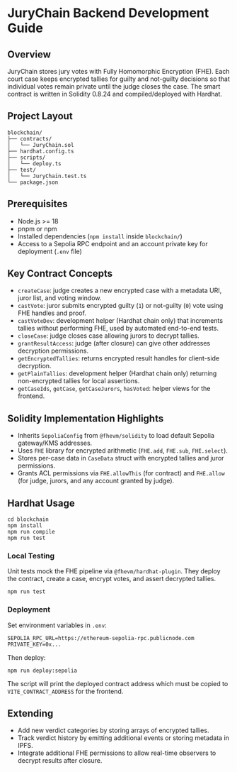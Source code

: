 # JuryChain Backend Development Guide

## Overview
JuryChain stores jury votes with Fully Homomorphic Encryption (FHE). Each court case keeps encrypted tallies for guilty and not-guilty decisions so that individual votes remain private until the judge closes the case. The smart contract is written in Solidity 0.8.24 and compiled/deployed with Hardhat.

## Project Layout
```
blockchain/
├── contracts/
│   └── JuryChain.sol
├── hardhat.config.ts
├── scripts/
│   └── deploy.ts
├── test/
│   └── JuryChain.test.ts
└── package.json
```

## Prerequisites
- Node.js >= 18
- pnpm or npm
- Installed dependencies (`npm install` inside `blockchain/`)
- Access to a Sepolia RPC endpoint and an account private key for deployment (`.env` file)

## Key Contract Concepts
- `createCase`: judge creates a new encrypted case with a metadata URI, juror list, and voting window.
- `castVote`: juror submits encrypted guilty (`1`) or not-guilty (`0`) vote using FHE handles and proof.
- `castVoteDev`: development helper (Hardhat chain only) that increments tallies without performing FHE, used by automated end-to-end tests.
- `closeCase`: judge closes case allowing jurors to decrypt tallies.
- `grantResultAccess`: judge (after closure) can give other addresses decryption permissions.
- `getEncryptedTallies`: returns encrypted result handles for client-side decryption.
- `getPlainTallies`: development helper (Hardhat chain only) returning non-encrypted tallies for local assertions.
- `getCaseIds`, `getCase`, `getCaseJurors`, `hasVoted`: helper views for the frontend.

## Solidity Implementation Highlights
- Inherits `SepoliaConfig` from `@fhevm/solidity` to load default Sepolia gateway/KMS addresses.
- Uses `FHE` library for encrypted arithmetic (`FHE.add`, `FHE.sub`, `FHE.select`).
- Stores per-case data in `CaseData` struct with encrypted tallies and juror permissions.
- Grants ACL permissions via `FHE.allowThis` (for contract) and `FHE.allow` (for judge, jurors, and any account granted by judge).

## Hardhat Usage
```
cd blockchain
npm install
npm run compile
npm run test
```

### Local Testing
Unit tests mock the FHE pipeline via `@fhevm/hardhat-plugin`. They deploy the contract, create a case, encrypt votes, and assert decrypted tallies.
```
npm run test
```

### Deployment
Set environment variables in `.env`:
```
SEPOLIA_RPC_URL=https://ethereum-sepolia-rpc.publicnode.com
PRIVATE_KEY=0x...
```
Then deploy:
```
npm run deploy:sepolia
```
The script will print the deployed contract address which must be copied to `VITE_CONTRACT_ADDRESS` for the frontend.

## Extending
- Add new verdict categories by storing arrays of encrypted tallies.
- Track verdict history by emitting additional events or storing metadata in IPFS.
- Integrate additional FHE permissions to allow real-time observers to decrypt results after closure.
